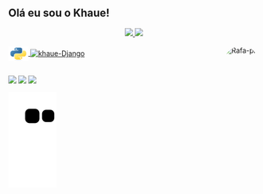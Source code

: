 ## Olá eu sou o Khaue!

<div align="center">
  <a href="https://github.com/kkhaue">
  <img height="150em" src="https://github-readme-stats.vercel.app/api?username=kkhaue&show_icons=true&theme=dracula&include_all_commits=true&count_private=true"/>
  <img height="150em" src="https://github-readme-stats.vercel.app/api/top-langs/?username=kkhaue&layout=compact&langs_count=7&theme=dracula"/>
</div>

<div style="display: inline_block"><br>
  <img align="center" alt="khaue-Python" height="30" width="40" src="https://raw.githubusercontent.com/devicons/devicon/master/icons/python/python-original.svg"> 
  <img align="center" alt="khaue-Django" height:"30" width="40" src="https://cdn.jsdelivr.net/gh/devicons/devicon/icons/django/django-plain.svg" />          
  <img align="right" alt="Rafa-pic" height="150" style="border-radius:50px;" src="https://cdn.discordapp.com/attachments/565277179412348933/1031693943383003136/gif.gif">
</div>

 ##
 
<div> 
  <a href="https://www.instagram.com/kkkhaue/" target="_blank"><img src="https://img.shields.io/badge/-Instagram-%23E4405F?style=for-the-badge&logo=instagram&logoColor=white" target="_blank"></a> 
  <a href = "mailto: khaueramos123@gmail.com"><img src="https://img.shields.io/badge/-Gmail-%23333?style=for-the-badge&logo=gmail&logoColor=white" target="_blank"></a>
  <a href="https://www.linkedin.com/in/khaue-ramos-233ba2248/" target="_blank"><img src="https://img.shields.io/badge/-LinkedIn-%230077B5?style=for-the-badge&logo=linkedin&logoColor=white" target="_blank"></a> 
 
  ![Snake animation](https://github.com/rafaballerini/rafaballerini/blob/output/github-contribution-grid-snake.svg)
 
</div>
